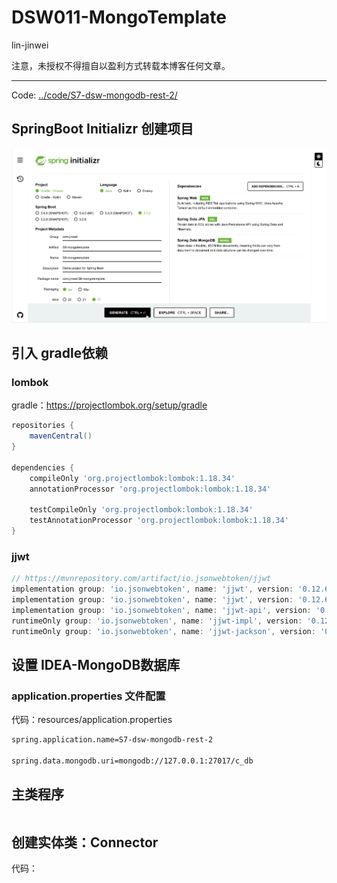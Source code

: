 # DSW011-MongoTemplate

lin-jinwei

注意，未授权不得擅自以盈利方式转载本博客任何文章。

---

Code: [../code/S7-dsw-mongodb-rest-2/](../code/)


## SpringBoot Initializr 创建项目

![alt text](image-63.png)

## 引入 gradle依赖

### lombok
gradle：https://projectlombok.org/setup/gradle


```gradle
repositories {
	mavenCentral()
}

dependencies {
	compileOnly 'org.projectlombok:lombok:1.18.34'
	annotationProcessor 'org.projectlombok:lombok:1.18.34'
	
	testCompileOnly 'org.projectlombok:lombok:1.18.34'
	testAnnotationProcessor 'org.projectlombok:lombok:1.18.34'
}
```

### jjwt

```gradle
// https://mvnrepository.com/artifact/io.jsonwebtoken/jjwt
implementation group: 'io.jsonwebtoken', name: 'jjwt', version: '0.12.6'
implementation group: 'io.jsonwebtoken', name: 'jjwt', version: '0.12.6'
implementation group: 'io.jsonwebtoken', name: 'jjwt-api', version: '0.12.6'
runtimeOnly group: 'io.jsonwebtoken', name: 'jjwt-impl', version: '0.12.6'
runtimeOnly group: 'io.jsonwebtoken', name: 'jjwt-jackson', version: '0.12.6'
```


## 设置 IDEA-MongoDB数据库

### application.properties 文件配置

代码：resources/application.properties

```bash
spring.application.name=S7-dsw-mongodb-rest-2

spring.data.mongodb.uri=mongodb://127.0.0.1:27017/c_db
```

## 主类程序

```java

```

## 创建实体类：Connector

代码：

```java
```
































